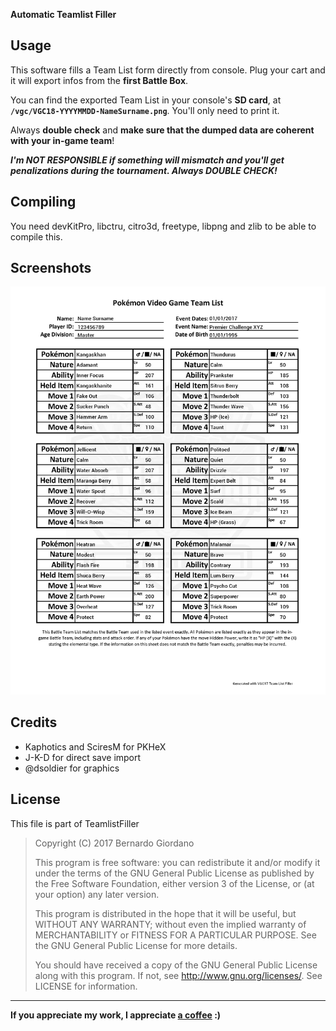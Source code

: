 **Automatic Teamlist Filler**

## Usage

This software fills a Team List form directly from console. Plug your cart and it will export infos from the **first Battle Box**.

You can find the exported Team List in your console's **SD card**, at **`/vgc/VGC18-YYYYMMDD-NameSurname.png`**. You'll only need to print it.

Always **double check** and **make sure that the dumped data are coherent with your in-game team**! 

***I'm NOT RESPONSIBLE if something will mismatch and you'll get penalizations during the tournament. Always DOUBLE CHECK!***

## Compiling

You need devKitPro, libctru, citro3d, freetype, libpng and zlib to be able to compile this.

## Screenshots

![vgc18](assets/sample.png)
 
## Credits

* Kaphotics and SciresM for PKHeX
* J-K-D for direct save import
* @dsoldier for graphics

## License

This file is part of TeamlistFiller

> Copyright (C) 2017 Bernardo Giordano
>
>    This program is free software: you can redistribute it and/or modify
>    it under the terms of the GNU General Public License as published by
>    the Free Software Foundation, either version 3 of the License, or
>    (at your option) any later version.
>
>    This program is distributed in the hope that it will be useful,
>    but WITHOUT ANY WARRANTY; without even the implied warranty of
>    MERCHANTABILITY or FITNESS FOR A PARTICULAR PURPOSE.  See the
>    GNU General Public License for more details.
>
>    You should have received a copy of the GNU General Public License
>    along with this program.  If not, see <http://www.gnu.org/licenses/>.
>    See LICENSE for information.

---

**If you appreciate my work, I appreciate [a coffee](https://www.paypal.me/BernardoGiordano) :)** 
